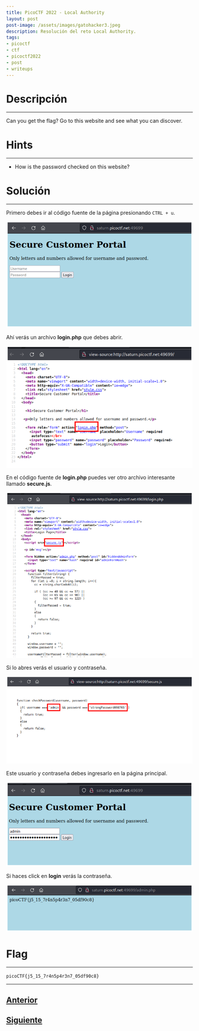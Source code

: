 ```yaml
---
title: PicoCTF 2022 - Local Authority
layout: post
post-image: /assets/images/gatohacker3.jpeg 
description: Resolución del reto Local Authority. 
tags:
- picoctf
- ctf
- picoctf2022
- post
- writeups
---
```

# Descripción
---

Can you get the flag? Go to this website and see what you can discover.


# Hints
---

- How is the password checked on this website?


# Solución
---

Primero debes ir al código fuente de la página presionando `CTRL + u`.

![](/images/images-picoctf-2022/local-auth-1.png)

Ahí verás un archivo **login.php** que debes abrir.

![](/images/images-picoctf-2022/local-auth-2.png)

En el código fuente de **login.php** puedes ver otro archivo interesante llamado **secure.js**.

![](/images/images-picoctf-2022/local-auth-3.png)

Si lo abres verás el usuario y contraseña.

![](/images/images-picoctf-2022/local-auth-4.png)

Este usuario y contraseña debes ingresarlo en la página principal.

![](/images/images-picoctf-2022/local-auth-5.png)

Si haces click en **login** verás la contraseña.

![](/images/images-picoctf-2022/local-auth-6.png)


# Flag
---

`picoCTF{j5_15_7r4n5p4r3n7_05df90c8}`

---

## [Anterior](/Inspect-HTML)
## [Siguiente](/Search-Source)